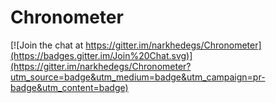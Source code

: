 # Chronometer

[![Join the chat at https://gitter.im/narkhedegs/Chronometer](https://badges.gitter.im/Join%20Chat.svg)](https://gitter.im/narkhedegs/Chronometer?utm_source=badge&utm_medium=badge&utm_campaign=pr-badge&utm_content=badge)